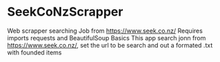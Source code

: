 # SeekCoNzScrapper
Web scrapper searching Job from https://www.seek.co.nz/
Requires
imports requests and BeautifulSoup
Basics
This app search jonn from https://www.seek.co.nz/, set the url to be search and out a formated .txt with founded items  
